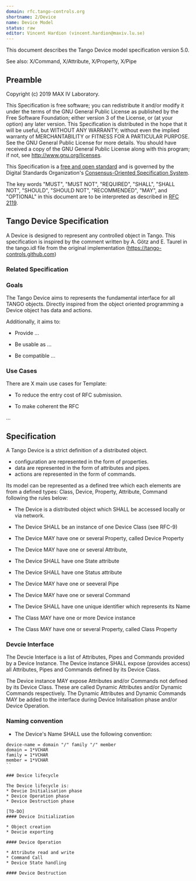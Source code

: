 ```yaml
---
domain: rfc.tango-controls.org
shortname: 2/Device
name: Device Model
status: raw
editor: Vincent Hardion (vincent.hardion@maxiv.lu.se)
---
```


This document describes the Tango Device model specification version 5.0.

See also: X/Command, X/Attribute, X/Property, X/Pipe

## Preamble

Copyright (c) 2019 MAX IV Laboratory.

This Specification is free software; you can redistribute it and/or modify it under the terms of the GNU General Public License as published by the Free Software Foundation; either version 3 of the License, or (at your option) any later version. This Specification is distributed in the hope that it will be useful, but WITHOUT ANY WARRANTY; without even the implied warranty of MERCHANTABILITY or FITNESS FOR A PARTICULAR PURPOSE. See the GNU General Public License for more details. You should have received a copy of the GNU General Public License along with this program; if not, see <http://www.gnu.org/licenses>.

This Specification is a [free and open standard](http://www.digistan.org/open-standard:definition) and is governed by the Digital Standards Organization's [Consensus-Oriented Specification System](http://www.digistan.org/spec:1/COSS).

The key words "MUST", "MUST NOT", "REQUIRED", "SHALL", "SHALL NOT", "SHOULD", "SHOULD NOT", "RECOMMENDED", "MAY", and "OPTIONAL" in this document are to be interpreted as described in [RFC 2119](http://tools.ietf.org/html/rfc2119).

## Tango Device Specification

A Device is designed to represent any controlled object in Tango.
This specification is inspired by the comment written by A. Götz and E. Taurel in the tango.idl file from the original implementation (https://tango-controls.github.com)

### Related Specification

### Goals

The Tango Device aims to represents the fundamental interface for all TANGO objects. Directly inspired from the object oriented programming a Device object has data and actions.


Additionally, it aims to:

* Provide ...

* Be usable as ...

* Be compatible ...

### Use Cases

There are X main use cases for Template:

* To reduce the entry cost of RFC submission.

* To make coherent the RFC

...

## Specification

A Tango Device is a strict definition of a distributed object. 
* configuration are represented in the form of properties.
* data are represented in the form of attributes and pipes.
* actions are represented in the form of commands.

Its model can be represented as a defined tree which each elements are from a defined types: Class, Device, Property, Attribute, Command following the rules below:


* The Device is a distributed object which SHALL be accessed locally or via network.
* The Device SHALL be an instance of one Device Class (see RFC-9)
* The Device MAY have one or several Property, called Device Property
* The Device MAY have one or several Attribute, 
* The Device SHALL have one State attribute 
* The Device SHALL have one Status attribute
* The Device MAY have one or seeveral Pipe
* The Device MAY have one or several Command
* The Device SHALL have one unique identifier which represents its Name

* The Class MAY have one or more Device instance
* The Class MAY have one or several Property, called Class Property

### Devcie Interface

The Devcie Interface is a list of Attributes, Pipes and Commands provided by a Device Instance.
The Device instance SHALL expose (provides access) all Attributes, Pipes and Commands defined by its Device Class.

The Device instance MAY expose Attributes and/or Commands not defined by its Device Class. 
These are called Dynamic Attributes and/or Dynamic Commands respectively. 
The Dynamic Attributes and Dynamic Commands MAY be added to the interface during Device Initalisation phase and/or Device Operation. 

### Naming convention

* The Device's Name SHALL use the following convention:
``` ABNF
device-name = domain "/" family "/" member
domain = 1*VCHAR
family = 1*VCHAR
member = 1*VCHAR
``

### Device lifecycle

The Device lifecycle is:
* Devcie Initialisation phase
* Device Operation phase
* Device Destruction phase 

[TO-DO]
#### Device Initialization

* Object creation
* Devcie exporting

#### Device Operation

* Attribute read and write
* Command Call
* Device State handling

#### Device Destruction

